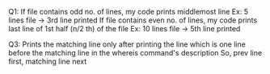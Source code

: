 Q1:
If file contains odd no. of lines, my code prints middlemost line
Ex: 5 lines file -> 3rd line printed
If file contains even no. of lines, my code prints last line of 1st half (n/2 th) of the file
Ex: 10 lines file -> 5th line printed

Q3:
Prints the matching line only after printing the line which is one line before the matching line in the whereis command's description
So, prev line first, matching line next
